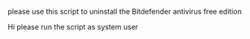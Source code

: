 please use this script to uninstall the Bitdefender antivirus free edition

Hi please run the script as system user